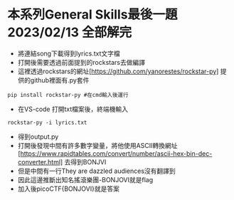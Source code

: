 本系列General Skills最後一題
2023/02/13 全部解完
======

- 將連結song下載得到lyrics.txt文字檔
- 打開後需要透過前面提到的rockstars去做編譯
- 這裡透過rockstars的網址[https://github.com/yanorestes/rockstar-py] 提供的github裡面有.py套件
``` command
pip install rockstar-py #在cmd輸入後運行
```
- 在VS-code 打開txt檔案後，終端機輸入
```
rockstar-py -i lyrics.txt
```
- 得到output.py
- 打開後發現中間有許多數字變量，將他使用ASCII轉換網址 [https://www.rapidtables.com/convert/number/ascii-hex-bin-dec-converter.html] 去得到BONJVI
- 但是中間有一行They are dazzled audiences沒有翻譯到
- 因此這邊推斷出知名搖滾樂團-BONJOVI就是flag
- 加入後picoCTF{BONJOVI}就是答案
